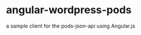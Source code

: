 angular-wordpress-pods
======================

a sample client for the pods-json-api using Angular.js
